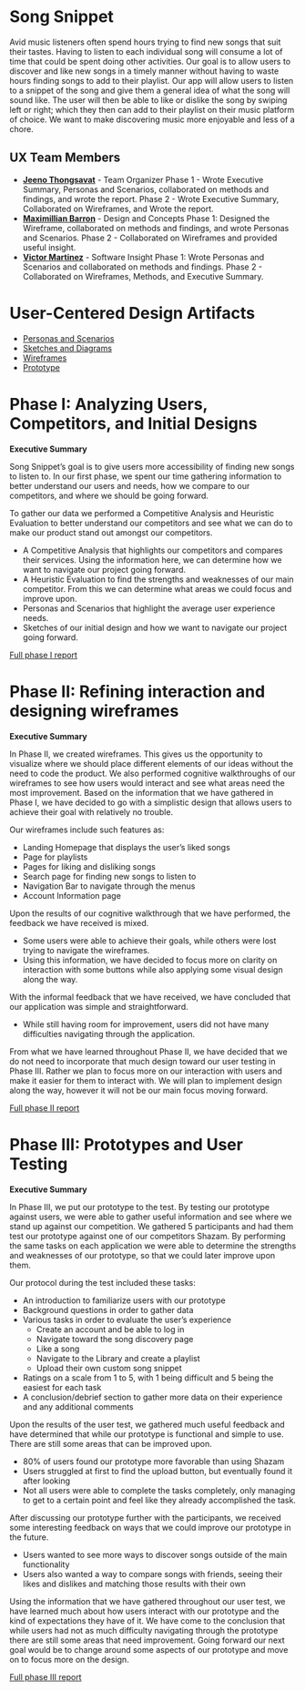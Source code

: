 # Song Snippet

Avid music listeners often spend hours trying to find new songs that suit their tastes. Having to listen to each individual song will consume a lot of time that could be spent doing other activities. Our goal is to allow users to discover and like new songs in a timely manner without having to waste hours finding songs to add to their playlist. Our app will allow users to listen to a snippet of the song and give them a general idea of what the song will sound like. The user will then be able to like or dislike the song by swiping left or right; which they then can add to their playlist on their music platform of choice. We want to make discovering music more enjoyable and less of a chore. 

## UX Team Members

* **[Jeeno Thongsavat](https://usabilityengineering.github.io/ux-portfolio-jthongsavat1/)** - Team Organizer Phase 1 - Wrote Executive Summary, Personas and Scenarios,  collaborated on methods and findings, and wrote the report. Phase 2 - Wrote Executive Summary, Collaborated on Wireframes, and Wrote the report.
* **[Maximillian Barron](https://usabilityengineering.github.io/ux-portfolio-MaximillianBarron/)** - Design and Concepts Phase 1: Designed the Wireframe, collaborated on methods and findings, and wrote Personas and Scenarios. Phase 2 - Collaborated on Wireframes and provided useful insight.
* **[Victor Martinez](https://usabilityengineering.github.io/ux-portfolio-vmartinez40/)** - Software Insight Phase 1: Wrote Personas and Scenarios and collaborated on methods and findings. Phase 2 - Collaborated on Wireframes, Methods, and Executive Summary. 

# User-Centered Design Artifacts
 
* [Personas and Scenarios](personas/)
* [Sketches and Diagrams](sketches/)
* [Wireframes](wireframes/)
* [Prototype](https://xd.adobe.com/view/d3db4012-149f-468f-996f-b25881b9f1bc-8688/?fullscreen)

# Phase I: Analyzing Users, Competitors, and Initial Designs

**Executive Summary**

Song Snippet’s goal is to give users more accessibility of finding new songs to listen to. In our first phase, we spent our time gathering information to better understand our users and needs, how we compare to our competitors, and where we should be going forward.

To gather our data we performed a Competitive Analysis and Heuristic Evaluation to better understand our competitors and see what we can do to make our product stand out amongst our competitors. 
* A Competitive Analysis that highlights our competitors and compares their services. Using the information here, we can determine how we want to navigate our project going forward.
* A Heuristic Evaluation to find the strengths and weaknesses of our main competitor. From this we can determine what areas we could focus and improve upon. 
* Personas and Scenarios that highlight the average user experience needs.
* Sketches of our initial design and how we want to navigate our project going forward.


[Full phase I report](phaseI/)

# Phase II: Refining interaction and designing wireframes

**Executive Summary**

In Phase II, we created wireframes. This gives us the opportunity to visualize where we should place different elements of our ideas without the need to code the product. We also performed cognitive walkthroughs of our wireframes to see how users would interact and see what areas need the most improvement. 
Based on the information that we have gathered in Phase I, we have decided to go with a simplistic design that allows users to achieve their goal with relatively no trouble.

Our wireframes include such features as:
* Landing Homepage that displays the user’s liked songs 
* Page for playlists
* Pages for liking and disliking songs
* Search page for finding new songs to listen to
* Navigation Bar to navigate through the menus
* Account Information page

Upon the results of our cognitive walkthrough that we have performed, the feedback we have received is mixed. 
* Some users were able to achieve their goals, while others were lost trying to navigate the wireframes.
* Using this information, we have decided to focus more on clarity on interaction with some buttons while also applying some visual design along the way. 

With the informal feedback that we have received, we have concluded that our application was simple and straightforward. 
* While still having room for improvement, users did not have many difficulties navigating through the application. 

From what we have learned throughout Phase II, we have decided that we do not need to incorporate that much design toward our user testing in Phase III. Rather we plan to focus more on our interaction with users and make it easier for them to interact with. We will plan to implement design along the way, however it will not be our main focus moving forward. 


[Full phase II report](phaseII/)

# Phase III: Prototypes and User Testing

**Executive Summary**

In Phase III, we put our prototype to the test. By testing our prototype against users, we were able to gather useful information and see where we stand up against our competition. We gathered 5 participants and had them test our prototype against one of our competitors Shazam. By performing the same tasks on each application we were able to determine the strengths and weaknesses of our prototype, so that we could later improve upon them. 

Our protocol during the test included these tasks:
* An introduction to familiarize users with our prototype
* Background questions in order to gather data
* Various tasks in order to evaluate the user’s experience
    * Create an account and be able to log in 
    * Navigate toward the song discovery page
    * Like a song
    * Navigate to the Library and create a playlist
    * Upload their own custom song snippet
* Ratings on a scale from 1 to 5, with 1 being difficult and 5 being the easiest for each task
* A conclusion/debrief section to gather more data on their experience and any additional comments

Upon the results of the user test, we gathered much useful feedback and have determined that while our prototype is functional and simple to use. There are still some areas that can be improved upon.
* 80% of users found our prototype more favorable than using Shazam
* Users struggled at first to find the upload button, but eventually found it after looking
* Not all users were able to complete the tasks completely, only managing to get to a certain point and feel like they already accomplished the task.

After discussing our prototype further with the participants, we received some interesting feedback on ways that we could improve our prototype in the future.
* Users wanted to see more ways to discover songs outside of the main functionality 
* Users also wanted a way to compare songs with friends, seeing their likes and dislikes and matching those results with their own

Using the information that we have gathered throughout our user test, we have learned much about how users interact with our prototype and the kind of expectations they have of it. We have come to the conclusion that while users had not as much difficulty navigating through the prototype there are still some areas that need improvement. Going forward our next goal would be to change around some aspects of our prototype and move on to focus more on the design. 



[Full phase III report](phaseIII/)
